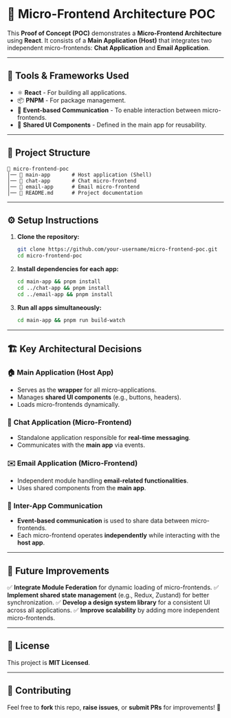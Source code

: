 # 🚀 Micro-Frontend Architecture POC

This **Proof of Concept (POC)** demonstrates a **Micro-Frontend Architecture** using **React**. It consists of a **Main Application (Host)** that integrates two independent micro-frontends: **Chat Application** and **Email Application**.

---

## 📌 Tools & Frameworks Used

- ⚛ **React** - For building all applications.
- 📦 **PNPM** - For package management.
- 📡 **Event-based Communication** - To enable interaction between micro-frontends.
- 🎨 **Shared UI Components** - Defined in the main app for reusability.

---

## 📂 Project Structure

```
📁 micro-frontend-poc
│── 📁 main-app       # Host application (Shell)
│── 📁 chat-app       # Chat micro-frontend
│── 📁 email-app      # Email micro-frontend
│── 📜 README.md      # Project documentation
```

---

## ⚙️ Setup Instructions

1. **Clone the repository:**
   ```sh
   git clone https://github.com/your-username/micro-frontend-poc.git
   cd micro-frontend-poc
   ```
2. **Install dependencies for each app:**
   ```sh
   cd main-app && pnpm install
   cd ../chat-app && pnpm install
   cd ../email-app && pnpm install
   ```
3. **Run all apps simultaneously:**
   ```sh
   cd main-app && pnpm run build-watch
   ```

---

## 🏗️ Key Architectural Decisions

### 🏠 **Main Application (Host App)**
- Serves as the **wrapper** for all micro-applications.
- Manages **shared UI components** (e.g., buttons, headers).
- Loads micro-frontends dynamically.

### 💬 **Chat Application (Micro-Frontend)**
- Standalone application responsible for **real-time messaging**.
- Communicates with the **main app** via events.

### ✉️ **Email Application (Micro-Frontend)**
- Independent module handling **email-related functionalities**.
- Uses shared components from the **main app**.

### 🔄 **Inter-App Communication**
- **Event-based communication** is used to share data between micro-frontends.
- Each micro-frontend operates **independently** while interacting with the **host app**.

---

## 🚀 Future Improvements

✅ **Integrate Module Federation** for dynamic loading of micro-frontends.
✅ **Implement shared state management** (e.g., Redux, Zustand) for better synchronization.
✅ **Develop a design system library** for a consistent UI across all applications.
✅ **Improve scalability** by adding more independent micro-frontends.

---

## 📜 License
This project is **MIT Licensed**.

---

## 🤝 Contributing
Feel free to **fork** this repo, **raise issues**, or **submit PRs** for improvements! 🚀

